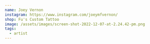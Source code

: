```yaml
---
name: Joey Vernon
instagram: https://www.instagram.com/joeymfvernon/
shop: Fu's Custom Tattoo
image: /assets/images/screen-shot-2022-12-07-at-2.24.42-pm.png
tags:
  - artist
---
```

